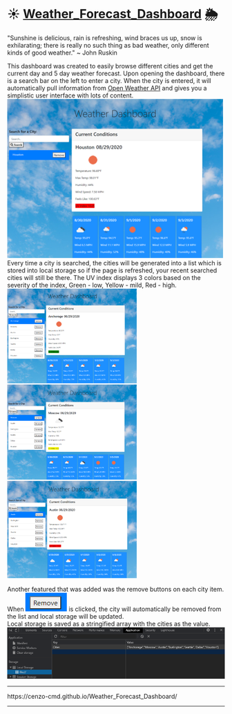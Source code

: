 # ☀ [Weather_Forecast_Dashboard](https://cenzo-cmd.github.io/Weather_Forecast_Dashboard/) 🌦

"Sunshine is delicious, rain is refreshing, wind braces us up, snow is exhilarating; there is really no such thing as bad weather, only different kinds of good weather." 
~ John Ruskin

This dashboard was created to easily browse different cities and get the current day and 5 day weather forecast.  Upon opening the dashboard, there is a search bar on the left to enter a city.  When the city is entered, it will automatically pull information from [Open Weather API](https://openweathermap.org/api) and gives you a simplistic user interface with lots of content.  
<img src="assets/images/main.png" width="500px">
Every time a city is searched, the cities will be generated into a list which is stored into local storage so if the page is refreshed, your recent searched cities will still be there.  The UV index displays 3 colors based on the severity of the index, Green - low, Yellow - mild, Red - high.<br>
<img src="assets/images/uvGreen.png" width="300px">
<img src="assets/images/uvYellow.png" width="300px">
<img src="assets/images/uvRed.png" width="300px">

Another featured that was added was the remove buttons on each city item.  When <img src="assets/images/removeButton.png"> is clicked, the city will automatically be removed from the list and local storage will be updated. <br> Local storage is saved as a stringified array with the cities as the value.
<img src="assets/images/localStorage.png" width="800px">
<hr>
https://cenzo-cmd.github.io/Weather_Forecast_Dashboard/
<hr>

